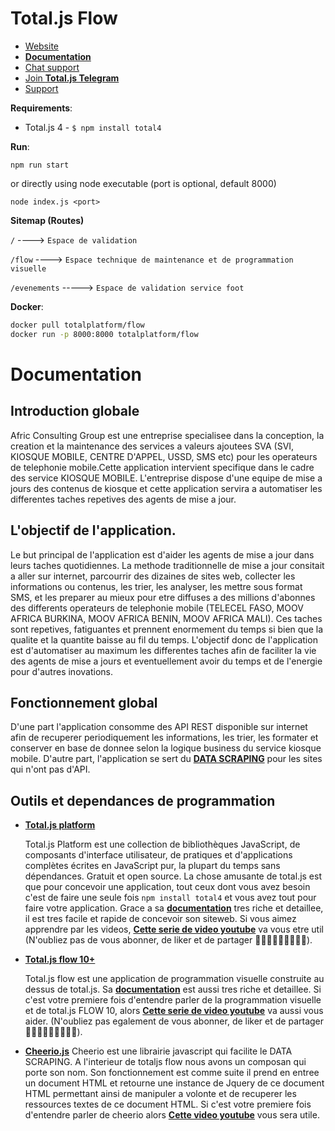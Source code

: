 # Total.js Flow

- [Website](https://www.totaljs.com/flow/)
- [__Documentation__](https://docs.totaljs.com/flow10/)
- [Chat support](https://platform.totaljs.com/?open=messenger)
- [Join __Total.js Telegram__](https://t.me/totalplatform)
- [Support](https://www.totaljs.com/support/)

__Requirements__:

- Total.js 4 - `$ npm install total4`

__Run__:

```
npm run start
```
or directly using node executable (port is optional, default 8000)
```
node index.js <port>
```
__Sitemap (Routes)__

`/`                      ----> `Espace de validation`


`/flow`                 ----> `Espace technique de maintenance et de programmation visuelle`

`/evenements`           -----> `Espace de validation service foot`



__Docker__:

```bash
docker pull totalplatform/flow
docker run -p 8000:8000 totalplatform/flow
````

# Documentation

## Introduction globale
Afric Consulting Group est une entreprise specialisee dans la conception, la creation et la maintenance des services a valeurs ajoutees SVA (SVI, KIOSQUE MOBILE, CENTRE D'APPEL, USSD, SMS etc) pour les operateurs de telephonie mobile.Cette application intervient specifique dans le cadre des service KIOSQUE MOBILE. L'entreprise dispose d'une equipe de mise a jours des contenus de kiosque et cette application servira a automatiser les differentes taches repetives des agents de mise a jour.

## L'objectif de l'application.
Le but principal de l'application est d'aider les agents de mise a jour dans leurs taches quotidiennes. La methode traditionnelle de mise a jour consitait a aller sur internet, parcourrir des dizaines de sites web, collecter les informations ou contenus, les trier, les analyser, les mettre sous format SMS, et les preparer au mieux pour etre diffuses a des millions d'abonnes des differents operateurs de telephonie mobile (TELECEL FASO, MOOV AFRICA BURKINA, MOOV AFRICA BENIN, MOOV AFRICA MALI). Ces taches sont repetives, fatiguantes et prennent enormement du temps si bien que la qualite et la quantite baisse au fil du temps. L'objectif donc de l'application est d'automatiser au maximum les differentes taches afin de faciliter la vie des agents de mise a jours et eventuellement avoir du temps et de l'energie pour d'autres inovations.

## Fonctionnement global
D'une part l'application consomme des API REST disponible sur internet afin de recuperer periodiquement les informations, les trier, les formater et conserver en base de donnee selon la logique business du service kiosque mobile.
D'autre part, l'application se sert du [__DATA SCRAPING__](https://www.rgdesign.fr/blog/web-scraping/) pour les sites qui n'ont pas d'API.

## Outils et dependances de programmation
- [__Total.js platform__](https://www.totaljs.com)
 
  Total.js Platform est une collection de bibliothèques JavaScript, de composants d'interface utilisateur, de pratiques et d'applications complètes écrites en JavaScript pur, la plupart du temps sans dépendances. Gratuit et open source. La chose amusante de total.js est que pour concevoir une application, tout ceux dont vous avez besoin c'est de faire une seule fois `npm install total4` et vous avez tout pour faire votre application. Grace a sa [__documentation__](https://docs.totaljs.com) tres riche et detaillee, il est tres facile et rapide de concevoir son siteweb. Si vous aimez apprendre par les videos, [__Cette serie de video youtube__](https://www.youtube.com/watch?v=De-PZ7UQH_s&list=PL0TUP_nW6cmTguY8FsxFzm3cN-cPIJGAS&index=4) va vous etre util (N'oubliez pas de vous abonner, de liker et de partager 👨🏽‍💻😁🥳😅👨🏽‍💻).

- [__Total.js flow 10+__](https://www.totaljs.com/flow)

  Total.js flow est une application de programmation visuelle construite au dessus de total.js. Sa [__documentation__](https://docs.totaljs.com/flow) est aussi tres riche et detaillee. Si c'est votre premiere fois d'entendre parler de la programmation visuelle et de total.js FLOW 10, alors [__Cette serie de video youtube__](https://www.youtube.com/playlist?list=PL0TUP_nW6cmSA-QsjzgHTOfIRxHf0M4xk) va aussi vous aider.  (N'oubliez pas egalement de vous abonner, de liker et de partager 👨🏽‍💻😁🥳😅👨🏽‍💻).
  
- [__Cheerio.js__](https://cheerio.js.org/)
  Cheerio est une librairie javascript qui facilite le DATA SCRAPING. A l'interieur de totaljs flow nous avons un composan qui porte son nom. Son fonctionnement est comme suite il prend en entree un document HTML et retourne une instance de Jquery de ce document HTML permettant ainsi de manipuler a volonte et de recuperer les ressources textes de ce document HTML.  Si c'est votre premiere fois d'entendre parler de cheerio alors [__Cette video youtube__](https://www.youtube.com/watch?v=-e_QdRIKzYo) vous sera utile.
  
  
